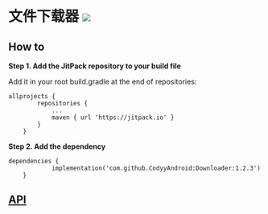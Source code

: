 # 文件下载器 [![](https://jitpack.io/v/CodyyAndroid/Downloader.svg)](https://jitpack.io/#CodyyAndroid/Downloader)

## How to
**Step 1. Add the JitPack repository to your build file**

Add it in your root build.gradle at the end of repositories:
```
allprojects {
		repositories {
			...
			maven { url 'https://jitpack.io' }
		}
	}
```
**Step 2. Add the dependency**
```
dependencies {
            implementation('com.github.CodyyAndroid:Downloader:1.2.3')
	}

```
## [API](https://jitpack.io/com/github/CodyyAndroid/Downloader/1.2.3/javadoc/)


